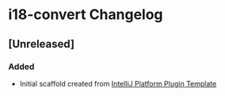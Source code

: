 <!-- Keep a Changelog guide -> https://keepachangelog.com -->

# i18-convert Changelog

## [Unreleased]
### Added
- Initial scaffold created from [IntelliJ Platform Plugin Template](https://github.com/JetBrains/intellij-platform-plugin-template)

